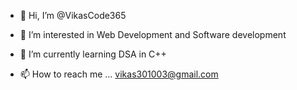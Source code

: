 - 👋 Hi, I’m @VikasCode365 
- 👀 I’m interested in Web Development and Software development
- 🌱 I’m currently learning DSA in C++
  
- 📫 How to reach me ... vikas301003@gmail.com


<!---
VikasCode365/VikasCode365 is a ✨ special ✨ repository because its `README.md` (this file) appears on your GitHub profile.
You can click the Preview link to take a look at your changes.
--->
